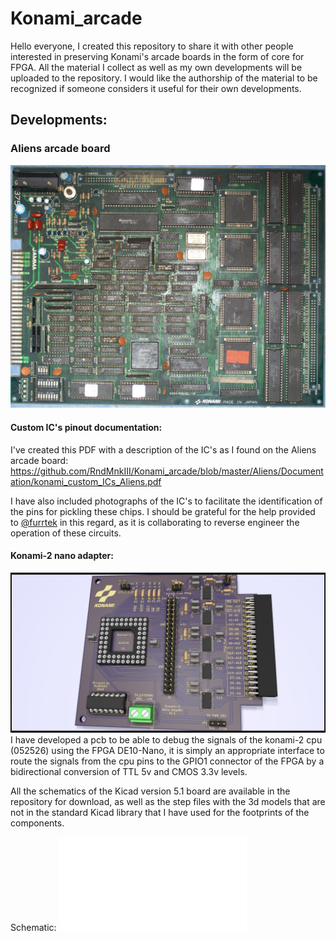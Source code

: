 # Konami_arcade

Hello everyone, I created this repository to share it with other people interested in preserving Konami's arcade boards in the form of core for FPGA. All the material I collect as well as my own developments will be uploaded to the repository. I would like the authorship of the material to be recognized if someone considers it useful for their own developments.

## Developments:

### Aliens arcade board
![](/Aliens/Documentation/photos/100_9009.jpg?raw=true "Aliens arcade board")
#### Custom IC's pinout documentation:

I've created this PDF with a description of the IC's as I found on the Aliens arcade board:
https://github.com/RndMnkIII/Konami_arcade/blob/master/Aliens/Documentation/konami_custom_ICs_Aliens.pdf


I have also included photographs of the IC's to facilitate the identification of the pins for pickling these chips. I should be grateful for the help provided to [@furrtek](https://twitter.com/furrtek?s=17) in this regard, as it is collaborating to reverse engineer the operation of these circuits.

#### Konami-2 nano adapter:
![](Aliens/custom_pcbs/Konami-2_DE10Nano_adapter/Konami-2_DE10Nano_adapter.jpg?raw=true "Konami-2 nano adapter")
I have developed a pcb to be able to debug the signals of the konami-2 cpu (052526) using the FPGA DE10-Nano, it is simply an appropriate interface to route the signals from the cpu pins to the GPIO1 connector of the FPGA by a bidirectional conversion of TTL 5v and CMOS 3.3v levels.

All the schematics of the Kicad version 5.1 board are available in the repository for download, as well as the step files with the 3d models that are not in the standard Kicad library that I have used for the footprints of the components.

Schematic:
![](Aliens/custom_pcbs/Konami-2_DE10Nano_adapter/esquemas/SCHEMATIC.pdf)

